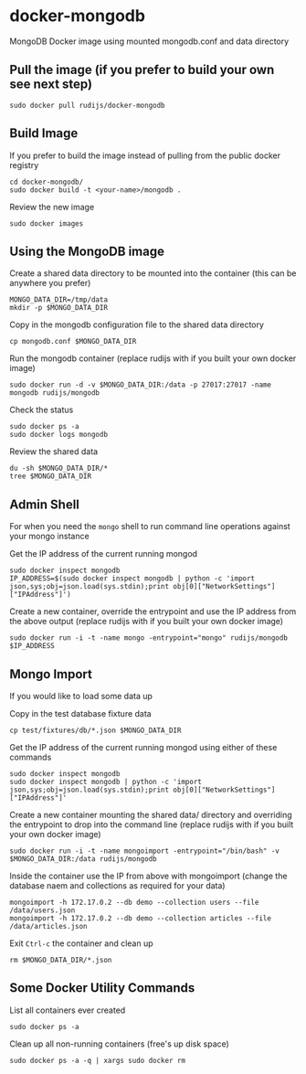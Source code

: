 docker-mongodb
==============

MongoDB Docker image using mounted mongodb.conf and data directory

## Pull the image (if you prefer to build your own see next step)

    sudo docker pull rudijs/docker-mongodb
    
## Build Image

If you prefer to build the image instead of pulling from the public docker registry

    cd docker-mongodb/
    sudo docker build -t <your-name>/mongodb .

Review the new image

    sudo docker images

## Using the MongoDB image

Create a shared data directory to be mounted into the container (this can be anywhere you prefer)

    MONGO_DATA_DIR=/tmp/data
    mkdir -p $MONGO_DATA_DIR

Copy in the mongodb configuration file to the shared data directory

    cp mongodb.conf $MONGO_DATA_DIR

Run the mongodb container (replace rudijs with <your-name> if you built your own docker image)

    sudo docker run -d -v $MONGO_DATA_DIR:/data -p 27017:27017 -name mongodb rudijs/mongodb

Check the status

    sudo docker ps -a
    sudo docker logs mongodb

Review the shared data

    du -sh $MONGO_DATA_DIR/*
    tree $MONGO_DATA_DIR

## Admin Shell

For when you need the `mongo` shell to run command line operations against your mongo instance

Get the IP address of the current running mongod

    sudo docker inspect mongodb
    IP_ADDRESS=$(sudo docker inspect mongodb | python -c 'import json,sys;obj=json.load(sys.stdin);print obj[0]["NetworkSettings"]["IPAddress"]')

Create a new container, override the entrypoint and use the IP address from the above output (replace rudijs with <your-name> if you built your own docker image)

    sudo docker run -i -t -name mongo -entrypoint="mongo" rudijs/mongodb $IP_ADDRESS

## Mongo Import

If you would like to load some data up

Copy in the test database fixture data

    cp test/fixtures/db/*.json $MONGO_DATA_DIR

Get the IP address of the current running mongod using either of these commands

    sudo docker inspect mongodb
    sudo docker inspect mongodb | python -c 'import json,sys;obj=json.load(sys.stdin);print obj[0]["NetworkSettings"]["IPAddress"]'

Create a new container mounting the shared data/ directory and overriding the entrypoint to drop into the command line
(replace rudijs with <your-name> if you built your own docker image)

    sudo docker run -i -t -name mongoimport -entrypoint="/bin/bash" -v $MONGO_DATA_DIR:/data rudijs/mongodb

Inside the container use the IP from above with mongoimport (change the database naem and collections as required for your data)

    mongoimport -h 172.17.0.2 --db demo --collection users --file /data/users.json
    mongoimport -h 172.17.0.2 --db demo --collection articles --file /data/articles.json

Exit `Ctrl-c` the container and clean up

    rm $MONGO_DATA_DIR/*.json

## Some Docker Utility Commands

List all containers ever created

    sudo docker ps -a

Clean up all non-running containers (free's up disk space)

    sudo docker ps -a -q | xargs sudo docker rm
